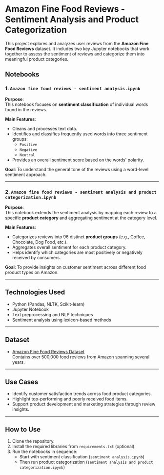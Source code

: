 # Amazon Fine Food Reviews - Sentiment Analysis and Product Categorization

This project explores and analyzes user reviews from the **Amazon Fine Food Reviews** dataset. It includes two key Jupyter notebooks that work together to assess the sentiment of reviews and categorize them into meaningful product categories.

## Notebooks

### 1. `Amazon fine food reviews - sentiment analysis.ipynb`

**Purpose**:  
This notebook focuses on **sentiment classification** of individual words found in the reviews.

**Main Features**:
- Cleans and processes text data.
- Identifies and classifies frequently used words into three sentiment groups:
  - `Positive`
  - `Negative`
  - `Neutral`
- Provides an overall sentiment score based on the words' polarity.

**Goal**: To understand the general tone of the reviews using a word-level sentiment approach.

---

### 2. `Amazon fine food reviews - sentiment analysis and product categorization.ipynb`

**Purpose**:  
This notebook extends the sentiment analysis by mapping each review to a specific **product category** and aggregating sentiment at the category level.

**Main Features**:
- Categorizes reviews into 96 distinct **product groups** (e.g., Coffee, Chocolate, Dog Food, etc.).
- Aggregates overall sentiment for each product category.
- Helps identify which categories are most positively or negatively received by consumers.

**Goal**: To provide insights on customer sentiment across different food product types on Amazon.

---

## Technologies Used

- Python (Pandas, NLTK, Scikit-learn)
- Jupyter Notebook
- Text preprocessing and NLP techniques
- Sentiment analysis using lexicon-based methods

---

## Dataset

- [Amazon Fine Food Reviews Dataset](https://www.kaggle.com/snap/amazon-fine-food-reviews)  
  Contains over 500,000 food reviews from Amazon spanning several years.

---

## Use Cases

- Identify customer satisfaction trends across food product categories.
- Highlight top-performing and poorly received food items.
- Support product development and marketing strategies through review insights.

---

## How to Use

1. Clone the repository.
2. Install the required libraries from `requirements.txt` (optional).
3. Run the notebooks in sequence:
   - Start with sentiment classification (`sentiment analysis.ipynb`)
   - Then run product categorization (`sentiment analysis and product categorization.ipynb`)

